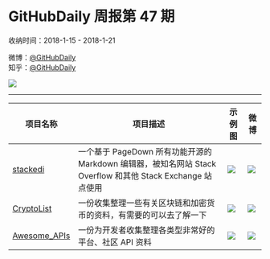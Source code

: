 # GitHubDaily 周报第 47 期

收纳时间：2018-1-15 - 2018-1-21

微博：[@GitHubDaily](https://weibo.com/GitHubDaily)    
知乎：[@GitHubDaily](https://www.zhihu.com/people/githubdaily)

![](https://raw.githubusercontent.com/GitHubDaily/GitHubDaily/master/assets/weixin.png)

---

项目名称 | 项目描述 | 示例图 | 微博
--- | --- | --- | ---
[stackedi](status.github_url) | 一个基于 PageDown 所有功能开源的 Markdown 编辑器，被知名网站 Stack Overflow 和其他 Stack Exchange 站点使用 | ![](http://wx1.sinaimg.cn/large/006fiYtfgy1fnl6laiibdj31kw0zkdjs.jpg) | [![](https://raw.githubusercontent.com/GitHubDaily/GitHubDaily/master/assets/sina_logo.png)](https://weibo.com/5722964389/FF2yqmpKI)
[CryptoList](status.github_url) | 一份收集整理一些有关区块链和加密货币的资料，有需要的可以去了解一下 | ![](http://wx4.sinaimg.cn/large/006fiYtfgy1fnk2kk1ebxj31bu7iknpe.jpg) | [![](https://raw.githubusercontent.com/GitHubDaily/GitHubDaily/master/assets/sina_logo.png)](https://weibo.com/5722964389/FET7V9N0Z)
[Awesome_APIs](status.github_url) | 一份为开发者收集整理各类型非常好的平台、社区 API 资料 | ![](http://wx4.sinaimg.cn/large/006fiYtfgy1fnhnfqepswj31fc6zzkjm.jpg) | [![](https://raw.githubusercontent.com/GitHubDaily/GitHubDaily/master/assets/sina_logo.png)](https://weibo.com/5722964389/FEAkZA2J2)
